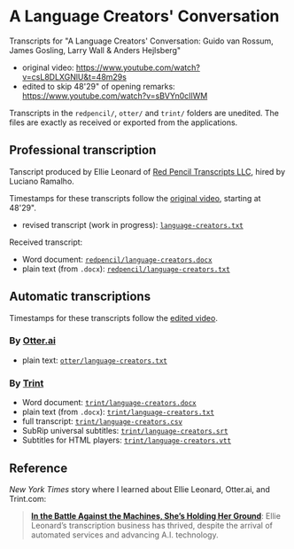 # A Language Creators' Conversation

Transcripts for "A Language Creators' Conversation: Guido van Rossum, James Gosling, Larry Wall &amp; Anders Hejlsberg"

* original video: https://www.youtube.com/watch?v=csL8DLXGNlU&t=48m29s
* edited to skip 48'29" of opening remarks: https://www.youtube.com/watch?v=sBVYn0cIlWM

Transcripts in the `redpencil/`, `otter/` and `trint/` folders are unedited.
The files are exactly as received or exported from the applications.


## Professional transcription

Tanscript produced by Ellie Leonard of
[Red Pencil Transcripts LLC](http://www.redpenciltranscripts.com/),
hired by Luciano Ramalho.

Timestamps for these transcripts follow the [original video](https://www.youtube.com/watch?v=csL8DLXGNlU&t=48m29s), starting at 48'29".

* revised transcript (work in progress): [`language-creators.txt`](https://github.com/standupdev/language-creators/blob/master/language-creators.txt)

Received transcript:

* Word document: [`redpencil/language-creators.docx`](https://github.com/standupdev/language-creators/blob/master/redpencil/language-creators.docx)
* plain text (from `.docx`): [`redpencil/language-creators.txt`](https://github.com/standupdev/language-creators/blob/master/redpencil/language-creators.txt)


## Automatic transcriptions

Timestamps for these transcripts follow the [edited video](https://www.youtube.com/watch?v=sBVYn0cIlWM).

### By [Otter.ai](https://otter.ai/)

* plain text: [`otter/language-creators.txt`](https://github.com/standupdev/language-creators/blob/master/otter/language-creators.txt)

### By [Trint](https://trint.com/)

* Word document: [`trint/language-creators.docx`](https://github.com/standupdev/language-creators/blob/master/trint/language-creators.docx)
* plain text (from `.docx`): [`trint/language-creators.txt`](https://github.com/standupdev/language-creators/blob/master/trint/language-creators.txt)
* full transcript: [`trint/language-creators.csv`](https://github.com/standupdev/language-creators/blob/master/trint/language-creators.csv)
* SubRip universal subtitles: [`trint/language-creators.srt`](https://github.com/standupdev/language-creators/blob/master/trint/language-creators.srt)
* Subtitles for HTML players: [`trint/language-creators.vtt`](https://github.com/standupdev/language-creators/blob/master/trint/language-creators.vtt)


## Reference

_New York Times_ story where I learned about Ellie Leonard, Otter.ai, and Trint.com:

> [**In the Battle Against the Machines, She’s Holding Her Ground**](https://www.nytimes.com/2020/04/08/technology/ai-transcription-human-services.html): Ellie Leonard’s transcription business has thrived, despite the arrival of automated services and advancing A.I. technology.

